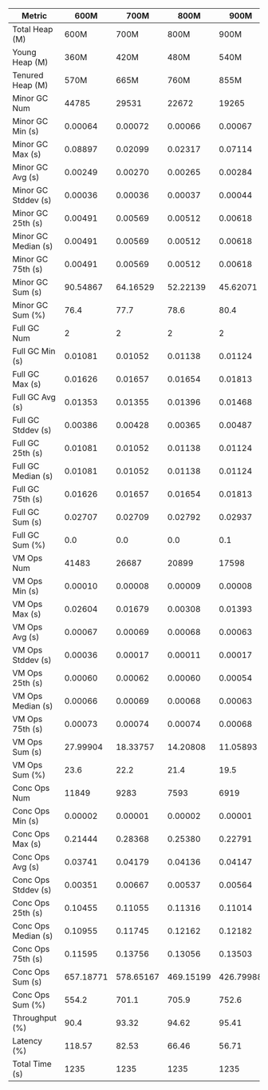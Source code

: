 | Metric | 600M | 700M | 800M | 900M | 1 GB | 2 GB | 4 GB | 8 GB |
|------|----|----|----|----|----|----|----|----|
| Total Heap (M) | 600M | 700M | 800M | 900M | 1024M | 2048M | 4096M | 8192M |
| Young Heap (M) | 360M | 420M | 480M | 540M | 614M | 1228M | 2456M | 4912M |
| Tenured Heap (M) | 570M | 665M | 760M | 855M | 973M | 1946M | 3892M | 7784M |
| Minor GC Num | 44785 | 29531 | 22672 | 19265 | 11111 | 4456 | 2158 | 1063 |
| Minor GC Min (s) | 0.00064 | 0.00072 | 0.00066 | 0.00067 | 0.00079 | 0.00119 | 0.00135 | 0.00162 |
| Minor GC Max (s) | 0.08897 | 0.02099 | 0.02317 | 0.07114 | 0.08141 | 0.14326 | 0.11311 | 0.03577 |
| Minor GC Avg (s) | 0.00249 | 0.00270 | 0.00265 | 0.00284 | 0.00235 | 0.00566 | 0.00514 | 0.00577 |
| Minor GC Stddev (s) | 0.00036 | 0.00036 | 0.00037 | 0.00044 | 0.00039 | 0.00085 | 0.00096 | 0.00053 |
| Minor GC 25th (s) | 0.00491 | 0.00569 | 0.00512 | 0.00618 | 0.00284 | 0.01027 | 0.00868 | 0.00960 |
| Minor GC Median (s) | 0.00491 | 0.00569 | 0.00512 | 0.00618 | 0.00284 | 0.01027 | 0.00868 | 0.00987 |
| Minor GC 75th (s) | 0.00491 | 0.00569 | 0.00512 | 0.00618 | 0.00345 | 0.01027 | 0.00868 | 0.01017 |
| Minor GC Sum (s) | 90.54867 | 64.16529 | 52.22139 | 45.62071 | 30.37937 | 20.86251 | 13.63054 | 10.81798 |
| Minor GC Sum (%) | 76.4 | 77.7 | 78.6 | 80.4 | 77.3 | 83.9 | 85.2 | 83.5 |
| Full GC Num | 2 | 2 | 2 | 2 | 2 | 2 | 2 | 2 |
| Full GC Min (s) | 0.01081 | 0.01052 | 0.01138 | 0.01124 | 0.01082 | 0.01555 | 0.02106 | 0.03466 |
| Full GC Max (s) | 0.01626 | 0.01657 | 0.01654 | 0.01813 | 0.01695 | 0.02133 | 0.03562 | 0.06407 |
| Full GC Avg (s) | 0.01353 | 0.01355 | 0.01396 | 0.01468 | 0.01389 | 0.01844 | 0.02834 | 0.04936 |
| Full GC Stddev (s) | 0.00386 | 0.00428 | 0.00365 | 0.00487 | 0.00433 | 0.00409 | 0.01029 | 0.02080 |
| Full GC 25th (s) | 0.01081 | 0.01052 | 0.01138 | 0.01124 | 0.01082 | 0.01555 | 0.02106 | 0.03466 |
| Full GC Median (s) | 0.01081 | 0.01052 | 0.01138 | 0.01124 | 0.01082 | 0.01555 | 0.02106 | 0.03466 |
| Full GC 75th (s) | 0.01626 | 0.01657 | 0.01654 | 0.01813 | 0.01695 | 0.02133 | 0.03562 | 0.06407 |
| Full GC Sum (s) | 0.02707 | 0.02709 | 0.02792 | 0.02937 | 0.02777 | 0.03688 | 0.05668 | 0.09873 |
| Full GC Sum (%) | 0.0 | 0.0 | 0.0 | 0.1 | 0.1 | 0.1 | 0.4 | 0.8 |
| VM Ops Num | 41483 | 26687 | 20899 | 17598 | 12054 | 5442 | 3113 | 2070 |
| VM Ops Min (s) | 0.00010 | 0.00008 | 0.00009 | 0.00008 | 0.00008 | 0.00010 | 0.00011 | 0.00006 |
| VM Ops Max (s) | 0.02604 | 0.01679 | 0.00308 | 0.01393 | 0.00239 | 0.00203 | 0.00213 | 0.00555 |
| VM Ops Avg (s) | 0.00067 | 0.00069 | 0.00068 | 0.00063 | 0.00074 | 0.00073 | 0.00074 | 0.00099 |
| VM Ops Stddev (s) | 0.00036 | 0.00017 | 0.00011 | 0.00017 | 0.00008 | 0.00012 | 0.00018 | 0.00033 |
| VM Ops 25th (s) | 0.00060 | 0.00062 | 0.00060 | 0.00054 | 0.00070 | 0.00071 | 0.00060 | 0.00073 |
| VM Ops Median (s) | 0.00066 | 0.00069 | 0.00068 | 0.00063 | 0.00073 | 0.00074 | 0.00080 | 0.00095 |
| VM Ops 75th (s) | 0.00073 | 0.00074 | 0.00074 | 0.00068 | 0.00077 | 0.00079 | 0.00086 | 0.00126 |
| VM Ops Sum (s) | 27.99904 | 18.33757 | 14.20808 | 11.05893 | 8.90448 | 3.97042 | 2.30802 | 2.04421 |
| VM Ops Sum (%) | 23.6 | 22.2 | 21.4 | 19.5 | 22.7 | 16.0 | 14.4 | 15.8 |
| Conc Ops Num | 11849 | 9283 | 7593 | 6919 | 5 | 5 | 3 | 3 |
| Conc Ops Min (s) | 0.00002 | 0.00001 | 0.00002 | 0.00001 | 0.00004 | 0.00007 | 0.00006 | 0.00004 |
| Conc Ops Max (s) | 0.21444 | 0.28368 | 0.25380 | 0.22791 | 0.10451 | 0.07618 | 0.07880 | 0.08403 |
| Conc Ops Avg (s) | 0.03741 | 0.04179 | 0.04136 | 0.04147 | 0.03404 | 0.02580 | 0.02755 | 0.02907 |
| Conc Ops Stddev (s) | 0.00351 | 0.00667 | 0.00537 | 0.00564 | 0.00169 | 0.00270 | 0.00000 | 0.00000 |
| Conc Ops 25th (s) | 0.10455 | 0.11055 | 0.11316 | 0.11014 | 0.09784 | 0.06850 | 0.07880 | 0.08403 |
| Conc Ops Median (s) | 0.10955 | 0.11745 | 0.12162 | 0.12182 | 0.09784 | 0.06850 | 0.07880 | 0.08403 |
| Conc Ops 75th (s) | 0.11595 | 0.13756 | 0.13056 | 0.13503 | 0.10451 | 0.07618 | 0.07880 | 0.08403 |
| Conc Ops Sum (s) | 657.18771 | 578.65167 | 469.15199 | 426.79988 | 0.20417 | 0.15473 | 0.08266 | 0.08721 |
| Conc Ops Sum (%) | 554.2 | 701.1 | 705.9 | 752.6 | 0.5 | 0.6 | 0.5 | 0.7 |
| Throughput (%) | 90.4 | 93.32 | 94.62 | 95.41 | 96.82 | 97.99 | 98.71 | 98.95 |
| Latency (%) | 118.57 | 82.53 | 66.46 | 56.71 | 39.31 | 24.87 | 16 | 12.96 |
| Total Time (s) | 1235 | 1235 | 1235 | 1235 | 1235 | 1235 | 1235 | 1235 |
